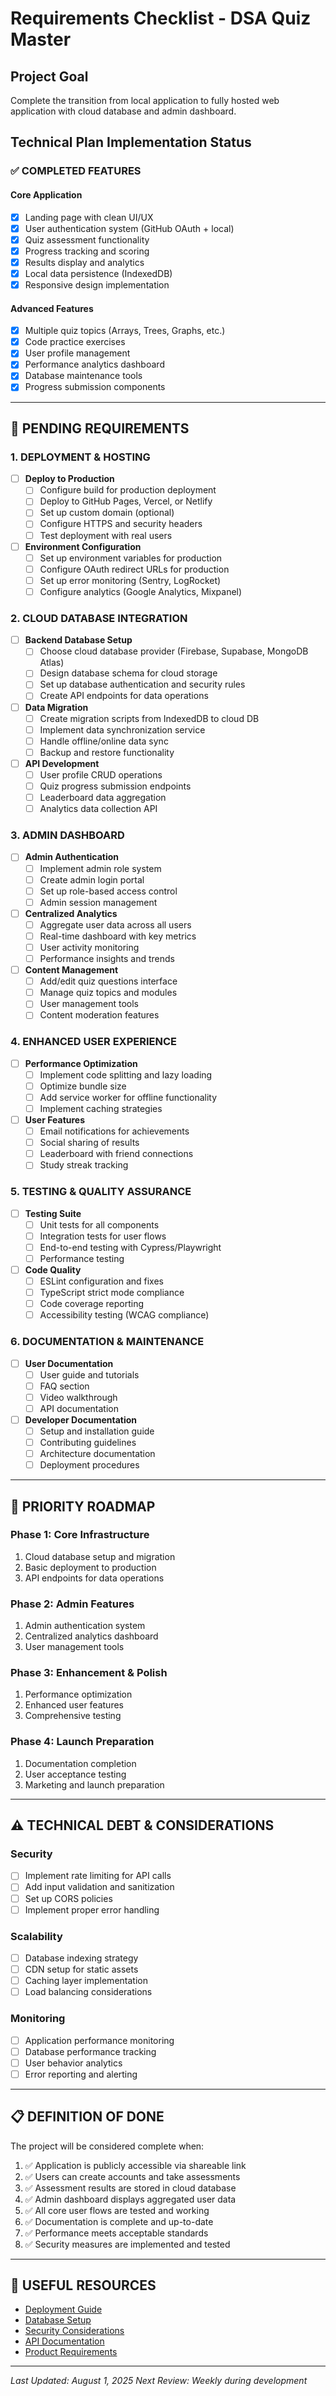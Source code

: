 # Requirements Checklist - DSA Quiz Master

## Project Goal
Complete the transition from local application to fully hosted web application with cloud database and admin dashboard.

## Technical Plan Implementation Status

### ✅ **COMPLETED FEATURES**

#### Core Application
- [x] Landing page with clean UI/UX
- [x] User authentication system (GitHub OAuth + local)
- [x] Quiz assessment functionality
- [x] Progress tracking and scoring
- [x] Results display and analytics
- [x] Local data persistence (IndexedDB)
- [x] Responsive design implementation

#### Advanced Features
- [x] Multiple quiz topics (Arrays, Trees, Graphs, etc.)
- [x] Code practice exercises
- [x] User profile management
- [x] Performance analytics dashboard
- [x] Database maintenance tools
- [x] Progress submission components

---

## 🚧 **PENDING REQUIREMENTS**

### 1. DEPLOYMENT & HOSTING
- [ ] **Deploy to Production**
  - [ ] Configure build for production deployment
  - [ ] Deploy to GitHub Pages, Vercel, or Netlify
  - [ ] Set up custom domain (optional)
  - [ ] Configure HTTPS and security headers
  - [ ] Test deployment with real users

- [ ] **Environment Configuration**
  - [ ] Set up environment variables for production
  - [ ] Configure OAuth redirect URLs for production
  - [ ] Set up error monitoring (Sentry, LogRocket)
  - [ ] Configure analytics (Google Analytics, Mixpanel)

### 2. CLOUD DATABASE INTEGRATION
- [ ] **Backend Database Setup**
  - [ ] Choose cloud database provider (Firebase, Supabase, MongoDB Atlas)
  - [ ] Design database schema for cloud storage
  - [ ] Set up database authentication and security rules
  - [ ] Create API endpoints for data operations

- [ ] **Data Migration**
  - [ ] Create migration scripts from IndexedDB to cloud DB
  - [ ] Implement data synchronization service
  - [ ] Handle offline/online data sync
  - [ ] Backup and restore functionality

- [ ] **API Development**
  - [ ] User profile CRUD operations
  - [ ] Quiz progress submission endpoints
  - [ ] Leaderboard data aggregation
  - [ ] Analytics data collection API

### 3. ADMIN DASHBOARD
- [ ] **Admin Authentication**
  - [ ] Implement admin role system
  - [ ] Create admin login portal
  - [ ] Set up role-based access control
  - [ ] Admin session management

- [ ] **Centralized Analytics**
  - [ ] Aggregate user data across all users
  - [ ] Real-time dashboard with key metrics
  - [ ] User activity monitoring
  - [ ] Performance insights and trends

- [ ] **Content Management**
  - [ ] Add/edit quiz questions interface
  - [ ] Manage quiz topics and modules
  - [ ] User management tools
  - [ ] Content moderation features

### 4. ENHANCED USER EXPERIENCE
- [ ] **Performance Optimization**
  - [ ] Implement code splitting and lazy loading
  - [ ] Optimize bundle size
  - [ ] Add service worker for offline functionality
  - [ ] Implement caching strategies

- [ ] **User Features**
  - [ ] Email notifications for achievements
  - [ ] Social sharing of results
  - [ ] Leaderboard with friend connections
  - [ ] Study streak tracking

### 5. TESTING & QUALITY ASSURANCE
- [ ] **Testing Suite**
  - [ ] Unit tests for all components
  - [ ] Integration tests for user flows
  - [ ] End-to-end testing with Cypress/Playwright
  - [ ] Performance testing

- [ ] **Code Quality**
  - [ ] ESLint configuration and fixes
  - [ ] TypeScript strict mode compliance
  - [ ] Code coverage reporting
  - [ ] Accessibility testing (WCAG compliance)

### 6. DOCUMENTATION & MAINTENANCE
- [ ] **User Documentation**
  - [ ] User guide and tutorials
  - [ ] FAQ section
  - [ ] Video walkthrough
  - [ ] API documentation

- [ ] **Developer Documentation**
  - [ ] Setup and installation guide
  - [ ] Contributing guidelines
  - [ ] Architecture documentation
  - [ ] Deployment procedures

---

## 🎯 **PRIORITY ROADMAP**

### Phase 1: Core Infrastructure 
1. Cloud database setup and migration
2. Basic deployment to production
3. API endpoints for data operations

### Phase 2: Admin Features 
1. Admin authentication system
2. Centralized analytics dashboard
3. User management tools

### Phase 3: Enhancement & Polish 
1. Performance optimization
2. Enhanced user features
3. Comprehensive testing

### Phase 4: Launch Preparation 
1. Documentation completion
2. User acceptance testing
3. Marketing and launch preparation

---

## ⚠️ **TECHNICAL DEBT & CONSIDERATIONS**

### Security
- [ ] Implement rate limiting for API calls
- [ ] Add input validation and sanitization
- [ ] Set up CORS policies
- [ ] Implement proper error handling

### Scalability
- [ ] Database indexing strategy
- [ ] CDN setup for static assets
- [ ] Caching layer implementation
- [ ] Load balancing considerations

### Monitoring
- [ ] Application performance monitoring
- [ ] Database performance tracking
- [ ] User behavior analytics
- [ ] Error reporting and alerting

---

## 📋 **DEFINITION OF DONE**

The project will be considered complete when:

1. ✅ Application is publicly accessible via shareable link
2. ✅ Users can create accounts and take assessments
3. ✅ Assessment results are stored in cloud database
4. ✅ Admin dashboard displays aggregated user data
5. ✅ All core user flows are tested and working
6. ✅ Documentation is complete and up-to-date
7. ✅ Performance meets acceptable standards
8. ✅ Security measures are implemented and tested

---

## 🔗 **USEFUL RESOURCES**

- [Deployment Guide](./deployment.md)
- [Database Setup](./database-setup.md)
- [Security Considerations](./security.md)
- [API Documentation](./api-examples.js)
- [Product Requirements](./prd.md)

---

*Last Updated: August 1, 2025*
*Next Review: Weekly during development*
